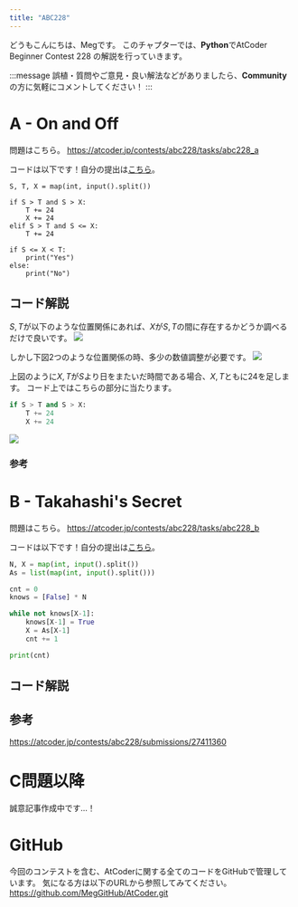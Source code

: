```yaml
---
title: "ABC228"
---
```


どうもこんにちは、Megです。
このチャプターでは、**Python**でAtCoder Beginner Contest 228 の解説を行っていきます。

:::message
誤植・質問やご意見・良い解法などがありましたら、**Community**の方に気軽にコメントしてください！
:::

# A - On and Off
問題はこちら。
https://atcoder.jp/contests/abc228/tasks/abc228_a

コードは以下です！自分の提出は[こちら](https://atcoder.jp/contests/abc228/submissions/27367327)。

```python: A.py
S, T, X = map(int, input().split())

if S > T and S > X:
    T += 24
    X += 24
elif S > T and S <= X:
    T += 24

if S <= X < T:
    print("Yes")
else:
    print("No")
```


## コード解説
 $S, T$が以下のような位置関係にあれば、$X$が$S, T$の間に存在するかどうか調べるだけで良いです。
![](https://storage.googleapis.com/zenn-user-upload/2e657fd8b34c-20211121.png)

しかし下図2つのような位置関係の時、多少の数値調整が必要です。
![](https://storage.googleapis.com/zenn-user-upload/14a3aff484fe-20211121.png)

上図のように$X, T$が$S$より日をまたいだ時間である場合、$X, T$ともに24を足します。
コード上ではこちらの部分に当たります。
```python
if S > T and S > X:
    T += 24
    X += 24
```

![](https://storage.googleapis.com/zenn-user-upload/410ee282bbd2-20211121.png)
### 参考


# B - Takahashi's Secret
問題はこちら。
https://atcoder.jp/contests/abc228/tasks/abc228_b

コードは以下です！自分の提出は[こちら](https://atcoder.jp/contests/abc228/submissions/27411847)。

```python :B.py
N, X = map(int, input().split())
As = list(map(int, input().split()))

cnt = 0
knows = [False] * N

while not knows[X-1]:
    knows[X-1] = True
    X = As[X-1]
    cnt += 1

print(cnt)
```


## コード解説


## 参考
https://atcoder.jp/contests/abc228/submissions/27411360

# C問題以降
誠意記事作成中です…！



# GitHub
今回のコンテストを含む、AtCoderに関する全てのコードをGitHubで管理しています。
気になる方は以下のURLから参照してみてください。
https://github.com/MegGitHub/AtCoder.git